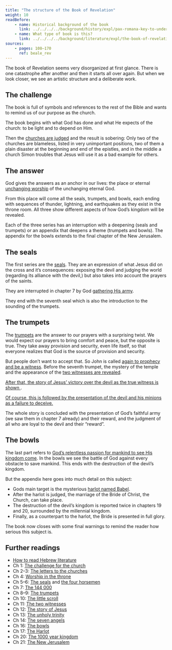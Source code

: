 ```yaml
---
title: "The structure of the Book of Revelation"
weight: 10
readBefore:
    - name: Historical background of the book
      link: ../../../../background/history/expl/pax-romana-key-to-understand-the-book-of-revelation
    - name: What type of book is this?
      link: ../../../../background/literature/expl/the-book-of-revelation-how-to-read-it
sources:
    - pages: 108–170
      ref: beale_rev
---
```


The book of Revelation seems very disorganized at first glance. There is one catastrophe after another and then it starts all over again. But when we look closer, we see an artistic structure and a deliberate work.

## The challenge

<a name="8179"></a>
The book is full of symbols and references to the rest of the Bible and wants to remind us of our purpose as the church.

The book begins with what God has done and what He expects of the church: to be light and to depend on Him.

Then the [churches are judged](../../../../content/letters/expl/the-letters-to-the-seven-churches) and the result is sobering: Only two of the churches are blameless, listed in very unimportant positions, two of them a plain disaster at the beginning and end of the epistles, and in the middle a church Simon troubles that Jesus will use it as a bad example for others.

## The answer

<a name="b85e"></a>
God gives the answers as an anchor in our lives: the place or eternal [unchanging worship](../../../../topics/power/short/worship) of the unchanging eternal God.

From this place will come all the seals, trumpets, and bowls, each ending with sequences of thunder, lightning, and earthquakes as they exist in the throne room. All three show different aspects of how God’s kingdom will be revealed.

Each of the three series has an interruption with a deepening (seals and trumpets) or an appendix that deepens a theme (trumpets and bowls). The appendix for the bowls extends to the final chapter of the New Jerusalem.

## The seals

<a name="8ec8"></a>
The first series are the [seals](../../../../content/seals/expl/the-book-with-the-seven-seals). They are an expression of what Jesus did on the cross and it’s consequences: exposing the devil and judging the world (regarding its alliance with the devil,) but also takes into account the prayers of the saints.

They are interrupted in chapter 7 by God [gathering His army](../../../../content/army/expl/the-144000).

They end with the seventh seal which is also the introduction to the sounding of the trumpets.

## The trumpets

<a name="c56a"></a>
The [trumpets](../../../../content/trumpets/expl/the-trumpets-in-revelation) are the answer to our prayers with a surprising twist. We would expect our prayers to bring comfort and peace, but the opposite is true. They take away provision and security, even life itself, so that everyone realizes that God is the source of provision and security.

But people don’t want to accept that. So John is called [again to prophecy and be a witness](../../../../content/scroll/expl/the-little-scroll). Before the seventh trumpet, the mystery of the temple and the appearance of the [two witnesses are revealed](../../../../content/witnesses/expl/the-two-witnesses).

[After that, the story of Jesus’ victory over the devil as the true witness is shown ](../../../../content/jesus/expl/a-different-christmas-story).

[Of course, this is followed by the presentation of the devil and his minions as a failure to deceive.](../../../../content/beasts/expl/the-nature-of-the-beast-in-the-book-of-revelation)

The whole story is concluded with the presentation of God’s faithful army (we saw them in chapter 7 already) and their reward, and the judgment of all who are loyal to the devil and their “reward”.

## The bowls

<a name="d15a"></a>
The last part refers to [God’s relentless passion for mankind to see His kingdom come](../../../../content/bowls/expl/the-bowls-of-wrath). In the bowls we see the battle of God against every obstacle to save mankind. This ends with the destruction of the devil’s kingdom.

But the appendix here goes into much detail on this subject:

- Gods main target is the mysterious [harlot named Babel](../../../../content/harlot/expl/who-is-the-harlot-babylon-part-1).
- After the harlot is judged, the marriage of the Bride of Christ, the Church, can take place.
- The destruction of the devil’s kingdom is reported twice in chapters 19 and 20, surrounded by the millennial kingdom.
- Finally, as a counterpart to the harlot, the Bride is presented in full glory.

The book now closes with some final warnings to remind the reader how serious this subject is.

## Further readings

<a name="a799"></a>
- [How to read Hebrew literature](../../../../background/literature/expl/literary-tools-in-the-book-of-revelation)
- Ch 1: [The challenge for the church](../../../../content/letters/expl/the-angel-of-the-churches)
- Ch 2–3: [The letters to the churches](../../../../content/letters/expl/the-letters-to-the-seven-churches)
- Ch 4: [Worship in the throne](../../../../content/worship/expl/worship-in-the-throne-room)
- Ch 5–6: [The seals](../../../../content/seals/expl/the-book-with-the-seven-seals) and [the four horsemen](../../../../content/seals/expl/the-mystery-of-the-four-horse-men)
- Ch 7: [The 144 000](../../../../content/army/expl/the-144000)
- Ch 8–9: [The trumpets](../../../../content/trumpets/expl/the-trumpets-in-revelation)
- Ch 10: [The little scroll](../../../../content/scroll/expl/the-little-scroll)
- Ch 11: [The two witnesses](../../../../content/witnesses/expl/the-two-witnesses)
- Ch 12: [The story of Jesus](../../../../content/jesus/expl/a-different-christmas-story)
- Ch 13: [The unholy trinity](../../../../content/beasts/expl/the-nature-of-the-beast-in-the-book-of-revelation)
- Ch 14: [The seven angels](../../../../content/harvest/expl/gods-army-and-the-seven-angels)
- Ch 16: [The bowls](../../../../content/bowls/expl/the-bowls-of-wrath)
- Ch 17: [The Harlot](../../../../content/harlot/expl/who-is-the-harlot-babylon-part-1)
- Ch 20: [The 1000 year kingdom](../../../../content/1000y/expl/the-thousand-year-kingdom)
- Ch 21: [The New Jerusalem](../../../../content/paradise/expl/the-new-jerusalem)
